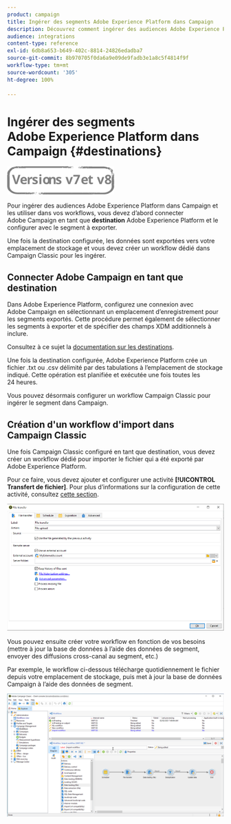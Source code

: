 ```yaml
---
product: campaign
title: Ingérer des segments Adobe Experience Platform dans Campaign
description: Découvrez comment ingérer des audiences Adobe Experience Platform dans Campaign Classic.
audience: integrations
content-type: reference
exl-id: 6db8a653-b649-402c-8814-24826edadba7
source-git-commit: 8b970705f0da6a9e09de9fadb3e1a8c5f4814f9f
workflow-type: tm+mt
source-wordcount: '305'
ht-degree: 100%

---
```


# Ingérer des segments Adobe Experience Platform dans Campaign {#destinations}

![](../../assets/common.svg)

Pour ingérer des audiences Adobe Experience Platform dans Campaign et les utiliser dans vos workflows, vous devez d’abord connecter Adobe Campaign en tant que **destination** Adobe Experience Platform et le configurer avec le segment à exporter.

Une fois la destination configurée, les données sont exportées vers votre emplacement de stockage et vous devez créer un workflow dédié dans Campaign Classic pour les ingérer.

## Connecter Adobe Campaign en tant que destination

Dans Adobe Experience Platform, configurez une connexion avec Adobe Campaign en sélectionnant un emplacement d’enregistrement pour les segments exportés. Cette procédure permet également de sélectionner les segments à exporter et de spécifier des champs XDM additionnels à inclure.

Consultez à ce sujet la [documentation sur les destinations](https://experienceleague.adobe.com/docs/experience-platform/destinations/catalog/email-marketing/adobe-campaign.html?lang=fr).

Une fois la destination configurée, Adobe Experience Platform crée un fichier .txt ou .csv délimité par des tabulations à l’emplacement de stockage indiqué. Cette opération est planifiée et exécutée une fois toutes les 24 heures.

Vous pouvez désormais configurer un workflow Campaign Classic pour ingérer le segment dans Campaign.

## Création d&#39;un workflow d&#39;import dans Campaign Classic

Une fois Campaign Classic configuré en tant que destination, vous devez créer un workflow dédié pour importer le fichier qui a été exporté par Adobe Experience Platform.

Pour ce faire, vous devez ajouter et configurer une activité **[!UICONTROL Transfert de fichier]**. Pour plus d’informations sur la configuration de cette activité, consultez [cette section](../../workflow/using/file-transfer.md).

![](assets/rtcdp-file-transfer.png)

Vous pouvez ensuite créer votre workflow en fonction de vos besoins (mettre à jour la base de données à l’aide des données de segment, envoyer des diffusions cross-canal au segment, etc.)

Par exemple, le workflow ci-dessous télécharge quotidiennement le fichier depuis votre emplacement de stockage, puis met à jour la base de données Campaign à l’aide des données de segment.

![](assets/rtcdp-workflow.png)
